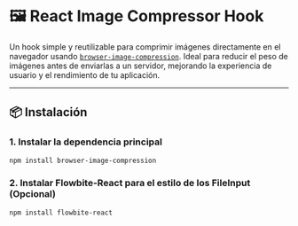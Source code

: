 # 🖼️ React Image Compressor Hook

Un hook simple y reutilizable para comprimir imágenes directamente en el navegador usando [`browser-image-compression`](https://www.npmjs.com/package/browser-image-compression). Ideal para reducir el peso de imágenes antes de enviarlas a un servidor, mejorando la experiencia de usuario y el rendimiento de tu aplicación.

---

## 📦 Instalación

### 1. Instalar la dependencia principal

```bash
npm install browser-image-compression
```

### 2. Instalar Flowbite-React para el estilo de los FileInput (Opcional)
```bash
npm install flowbite-react
```
